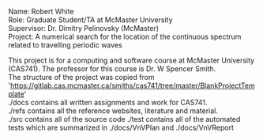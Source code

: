 Name: Robert White  
Role: Graduate Student/TA at McMaster University  
Supervisor: Dr. Dimitry Pelinovsky (McMaster)  
Project: A numerical search for the location of the continuous spectrum related to travelling periodic waves 

This project is for a computing and software course at McMaster University (CAS741). The professor for this course is Dr. W Spencer Smith.  
The structure of the project was copied from 'https://gitlab.cas.mcmaster.ca/smiths/cas741/tree/master/BlankProjectTemplate'   
./docs contains all written assignments and work for CAS741.  
./refs contains all the reference websites, literature and material.  
./src contains all of the source code 
./test contains all of the automated tests which are summarized in ./docs/VnVPlan and ./docs/VnVReport

